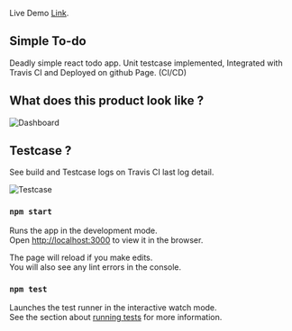 Live Demo [Link](https://rathishvbr.github.io/react-todo).

## Simple To-do

Deadly simple react todo app.
Unit testcase implemented, Integrated with Travis CI and Deployed on github Page. (CI/CD)

## What does this product look like ?

![Dashboard](https://github.com/rathishvbr/react-todo/blob/master/public/sneakpeak/ss1.png)

## Testcase ?

See build and Testcase logs on Travis CI last log detail.

![Testcase](https://github.com/rathishvbr/react-todo/blob/master/public/sneakpeak/ss2.png)

### `npm start`

Runs the app in the development mode.<br>
Open [http://localhost:3000](http://localhost:3000) to view it in the browser.

The page will reload if you make edits.<br>
You will also see any lint errors in the console.

### `npm test`

Launches the test runner in the interactive watch mode.<br>
See the section about [running tests](https://facebook.github.io/create-react-app/docs/running-tests) for more information.

